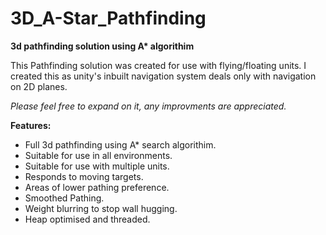# 3D_A-Star_Pathfinding
__3d pathfinding solution using A* algorithim__

This Pathfinding solution was created for use with flying/floating units. I created this as unity's inbuilt navigation system deals only with navigation on 2D planes.

_Please feel free to expand on it, any improvments are appreciated._

__Features:__
- Full 3d pathfinding using A* search algorithim.
- Suitable for use in all environments.
- Suitable for use with multiple units.
- Responds to moving targets.
- Areas of lower pathing preference.
- Smoothed Pathing.
- Weight blurring to stop wall hugging.
- Heap optimised and threaded.

